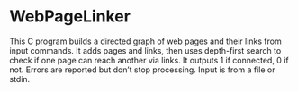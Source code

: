 # WebPageLinker
This C program builds a directed graph of web pages and their links from input commands. It adds pages and links, then uses depth-first search to check if one page can reach another via links. It outputs 1 if connected, 0 if not. Errors are reported but don’t stop processing. Input is from a file or stdin.
